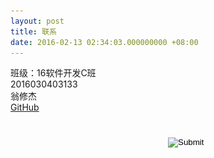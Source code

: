 ```yaml
---
layout: post
title: 联系
date: 2016-02-13 02:34:03.000000000 +08:00
---
```

班级：16软件开发C班<br>
2016030403133<br>
翁修杰<br>
[GitHub](https://github.com/banbanzzz)<br>
<center>
<h1>
<a href="https://github.com/banbanzzz" target="blank" class="fa fa-github"></a>

 <style>
    #wt{
     color: #fff;
    background: white;
    top: 40px;
    left: 100px;
    width: 450px;
    height: 330px;
    box-shadow: -1px 1px 8px rgba(0, 0, 0, 0.4);
    border-radius: 10px;
    position: absolute;
    border-radius: 10px;
    margin: 20 auto;
    padding: 0px;
	visibility:hidden;
	}
</style>

 <input type="image" src="assets/images/wc.png" onclick="display()" style="position:absolute" >
 <div id="wt" >
<img id="wc" src="assets/images/me.png" style="height: 200px;width:200px; position: relative; top: 30px; left: 0px;display:none;" target="blank">
<button id="zz" style="background-color: black;color: white;font-weight: bold;border-radius: 4px;width: 100px;height: 50px;top: 30px;left: px;position: relative;font-size: 0.6em;display:none;" onclick="zclose()">close</button>
 </div>
 </h1>
 </center>
<script>
function display(){
	wt=document.getElementById('wt');
	wt.style.visibility='visible';
	img=document.getElementById('wc');
	button=document.getElementById('zz');
	img.style.display='';
	button.style.display='';
}
function zclose(){
	wt=document.getElementById('wt');
	wt.style.visibility='hidden';
	img=document.getElementById('wc');
	button=document.getElementById('zz');
	img.style.display='none';
	zz.style.display='none';
}
</script>
